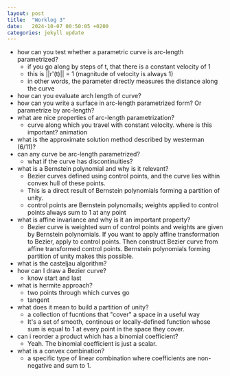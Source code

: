 ```yaml
---
layout: post
title:  "Worklog 3"
date:   2024-10-07 00:50:05 +0200
categories: jekyll update
---
```


* how can you test whether a parametric curve is arc-length parametrized?
    * if you go along by steps of t, that there is a constant velocity of 1
    * this is ||r'(t)|| = 1 (magnitude of velocity is always 1)
    * in other words, the parameter directly measures the distance along the curve
* how can you evaluate arch length of curve?
* how can you write a surface in arc-length parametrized form? Or parametrize by arc-length?
* what are nice properties of arc-length parametrization?
    * curve along which you travel with constant velocity. where is this important? animation
* what is the approximate solution method described by westerman (6/11)?
* can any curve be arc-length parametrized?
    * what if the curve has discontinuities?
* what is a Bernstein polynomial and why is it relevant?
    * Bezier curves defined using control points, and the curve lies within convex hull of these points.
    * This is a direct result of Bernstein polynomials forming a partition of unity.
    * control points are Bernstein polynomails; weights applied to control points always sum to 1 at any point
* what is affine invariance and why is it an important property?
    * Bezier curve is weighted sum of control points and weights are given by Bernstein polynomials. If you want to apply affine transformation to Bezier, apply to control points. Then construct Bezier curve from affine transformed control points. Bernstein polynomials forming partition of unity makes this possible.
* what is the casteljau algorithm?
* how can I draw a Bezier curve?
    * know start and last 
* what is hermite approach?
    * two points through which curves go
    * tangent
* what does it mean to build a partition of unity?
    * a collection of fucntions that "cover" a space in a useful way
    * It's a set of smooth, continous or locally-defined function whose sum is equal to 1 at every point in the space they cover.
* can i reorder a product which has a binomial coefficient?
    * Yeah. The binomial coefficient is just a scalar.
* what is a convex combination?
    * a specific type of linear combination where coefficients are non-negative and sum to 1.